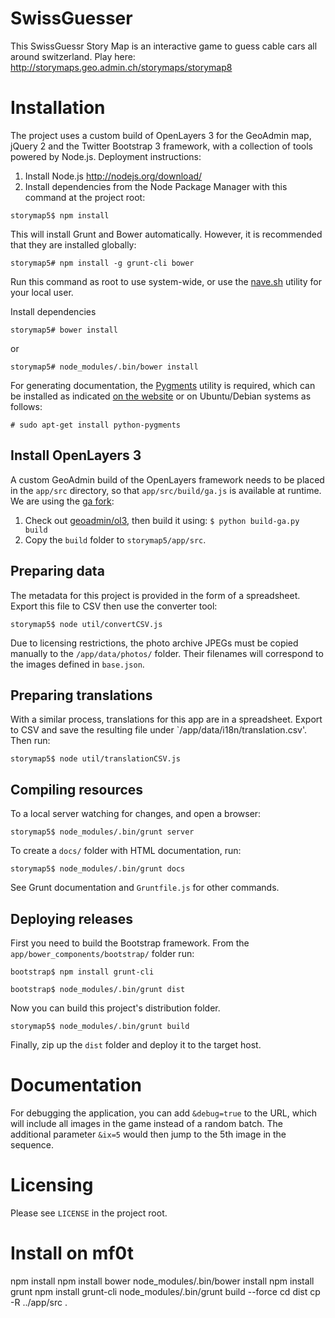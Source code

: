 SwissGuesser
============

This SwissGuessr Story Map is an interactive game to guess cable cars all around switzerland.
Play here:
http://storymaps.geo.admin.ch/storymaps/storymap8

# Installation

The project uses a custom build of OpenLayers 3 for the GeoAdmin map, jQuery 2 and the Twitter Bootstrap 3 framework, with a collection of tools powered by Node.js. Deployment instructions:

1. Install Node.js http://nodejs.org/download/
2. Install dependencies from the Node Package Manager with this command at the project root:

`storymap5$ npm install`

This will install Grunt and Bower automatically. However, it is recommended that they are installed globally:

`storymap5# npm install -g grunt-cli bower`

Run this command as root to use system-wide, or use the [nave.sh](https://github.com/isaacs/nave) utility for your local user.

Install dependencies

`storymap5# bower install`

or

`storymap5# node_modules/.bin/bower install`

For generating documentation, the [Pygments](http://pygments.org/) utility is required, which can be installed as indicated [on the website](http://pygments.org/download/) or on Ubuntu/Debian systems as follows:

`# sudo apt-get install python-pygments`

## Install OpenLayers 3

A custom GeoAdmin build of the OpenLayers framework needs to be placed in the `app/src` directory, so that `app/src/build/ga.js` is available at runtime. We are using the [ga fork](https://github.com/geoadmin/ol3/):

1. Check out [geoadmin/ol3](https://github.com/geoadmin/ol3/), then build it using: 
`$ python build-ga.py build`
2. Copy the `build` folder to `storymap5/app/src`.

## Preparing data

The metadata for this project is provided in the form of a spreadsheet. Export this file to CSV then use the converter tool:

`storymap5$ node util/convertCSV.js`

Due to licensing restrictions, the photo archive JPEGs must be copied manually to the `/app/data/photos/` folder. Their filenames will correspond to the images defined in `base.json`.

## Preparing translations

With a similar process, translations for this app are in a spreadsheet. Export to CSV and save the resulting file under `/app/data/i18n/translation.csv'. Then run:

`storymap5$ node util/translationCSV.js`

## Compiling resources

To a local server watching for changes, and open a browser:

`storymap5$ node_modules/.bin/grunt server`

To create a `docs/` folder with HTML documentation, run:

`storymap5$ node_modules/.bin/grunt docs`

See Grunt documentation and `Gruntfile.js` for other commands.

## Deploying releases

First you need to build the Bootstrap framework. From the `app/bower_components/bootstrap/` folder run:

`bootstrap$ npm install grunt-cli`

`bootstrap$ node_modules/.bin/grunt dist`

Now you can build this project's distribution folder.

`storymap5$ node_modules/.bin/grunt build`

Finally, zip up the `dist` folder and deploy it to the target host.

# Documentation

For debugging the application, you can add `&debug=true` to the URL, which will include all images in the game instead of a random batch. The additional parameter `&ix=5` would then jump to the 5th image in the sequence.

# Licensing

Please see `LICENSE` in the project root.

# Install on mf0t

 npm install
 npm install bower
 node_modules/.bin/bower install
 npm install grunt
 npm install grunt-cli
 node_modules/.bin/grunt build --force
 cd dist
 cp -R ../app/src .
